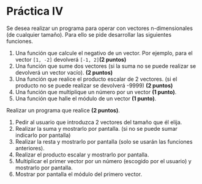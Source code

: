 # Práctica IV

Se desea realizar un programa para operar con vectores n-dimensionales (de cualquier tamaño). 
Para ello se pide desarrollar las siguientes funciones.

 1. Una función que calcule el negativo de un vector. Por ejemplo, para el vector `[1, -2]` devolverá `[-1, 2]`**(2 puntos)**
 2. Una función que sume dos vectores (si la suma no se puede realizar se devolverá un vector vacío). **(2 puntos)**
 3. Una función que realice el producto escalar de 2 vectores. (si el producto no se puede realizar se devolverá -9999) **(2 puntos)**
 4. Una función que multiplique un número por un vector **(1 punto)**.
 5. Una función que halle el módulo de un vector **(1 punto)**.

Realizar un programa que realice **(2 puntos)**.

 1. Pedir al usuario que introduzca 2 vectores del tamaño que él elija.
 2. Realizar la suma y mostrarlo por pantalla. (si no se puede sumar indicarlo por pantalla)
 3. Realizar la resta y mostrarlo por pantalla (solo se usarán las funciones anteriores).
 4. Realizar el producto escalar y mostrarlo por pantalla.
 5. Multiplicar el primer vector por un número (escogido por el usuario) y mostrarlo por pantalla.
 6. Mostrar por pantalla el módulo del primero vector.